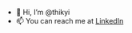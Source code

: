 - 👋 Hi, I’m @thikyi
- 📫 You can reach me at [LinkedIn](https://www.linkedin.com/in/thantthirimyokyi/)

<!---
thikyi/thikyi is a ✨ special ✨ repository because its `README.md` (this file) appears on your GitHub profile.
You can click the Preview link to take a look at your changes.
--->
